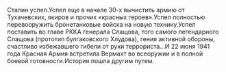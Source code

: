 <!--2023-10-22 21:48:56-->
Сталин успел.Успел еще в начале 30-х вычистить армию от Тухачевских, якиров и прочих «красных героев».Успел полностью перевооружить бронетанковые войска на новую технику.Успел поставить во главе РККА генерала Слащова, того самого легендарного Слащова (прототип булгаковского Хлудова), гения активной обороны, счастливо избежавшего гибели от руки террориста...И 22 июня 1941 года Красная Армия встретила Вермахт во всеоружии и в полной боевой готовности.История пошла другим путем.